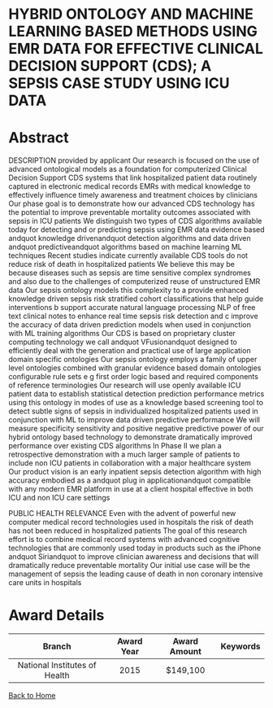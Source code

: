 
HYBRID ONTOLOGY AND MACHINE LEARNING BASED METHODS USING EMR DATA FOR EFFECTIVE CLINICAL DECISION SUPPORT (CDS); A SEPSIS CASE STUDY USING ICU DATA
===================================================================================================================================================

# Abstract


DESCRIPTION  provided by applicant    Our research is focused on the use of advanced ontological models as a foundation for computerized Clinical Decision Support  CDS  systems that link hospitalized patient data routinely captured in electronic medical records  EMRs  with medical knowledge to effectively influence timely awareness and treatment choices by clinicians  Our phase   goal is to demonstrate how our advanced CDS technology has the potential to improve preventable mortality outcomes associated with sepsis in ICU patients  We distinguish two types of CDS algorithms available today for detecting and or predicting sepsis using EMR data     evidence based andquot knowledge drivenandquot  detection algorithms  and    data driven andquot predictiveandquot  algorithms based on machine learning  ML  techniques  Recent studies indicate currently available CDS tools do not reduce risk of death in hospitalized patients  We believe this may be because diseases such as sepsis are time sensitive  complex syndromes and also due to the challenges of computerized reuse of unstructured EMR data  Our sepsis ontology models this complexity to  a  provide enhanced knowledge driven sepsis risk  stratified cohort classifications that help guide interventions  b  support accurate natural language processing  NLP  of free text clinical notes to enhance real time sepsis risk detection  and c  improve the accuracy of data  driven prediction models when used in conjunction with ML training algorithms  Our CDS is based on proprietary cluster computing technology we call andquot VFusionandquot  designed to efficiently deal with the generation and practical use of large  application domain specific ontologies  Our sepsis ontology employs a family of upper level ontologies  combined with granular evidence based domain ontologies  configurable rule sets  e g  first order logic based   and required components of reference terminologies  Our research will use openly available ICU patient data to establish statistical detection prediction performance metrics using this ontology in   modes of use     as a knowledge based screening tool to detect subtle signs of sepsis in individualized hospitalized patients     used in conjunction with ML to improve data driven predictive performance  We will measure specificity sensitivity  and positive negative predictive power of our hybrid ontology based technology to demonstrate dramatically improved performance over existing CDS algorithms  In Phase II we plan a retrospective demonstration with a much larger sample of patients to include non ICU patients in collaboration with a major healthcare system  Our product vision is an early inpatient sepsis detection algorithm with high accuracy embodied as a andquot plug in applicationandquot  compatible with any modern EMR platform in use at a client hospital effective in both ICU and non ICU care settings    
   
PUBLIC HEALTH RELEVANCE   Even with the advent of powerful  new computer medical record technologies used in hospitals  the risk of death has not been reduced in hospitalized patients  The goal of this research effort is to combine medical record systems with advanced cognitive technologies that are commonly used today in products such as the iPhone andquot Siriandquot  to improve clinician awareness and decisions that will dramatically reduce preventable mortality  Our initial use case will be the management of sepsis   the leading cause of death in non coronary intensive care units in hospitals  

# Award Details

|Branch|Award Year|Award Amount|Keywords|
| :---: | :---: | :---: | :---: |
|National Institutes of Health|2015|$149,100||
  
  


[Back to Home](https://github.com/chrischow/dod_sbir_awards#2458)